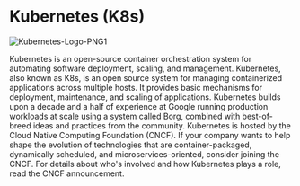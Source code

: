 # Kubernetes (K8s)


![Kubernetes-Logo-PNG1](https://user-images.githubusercontent.com/62883434/210126977-723d7cd8-b6e7-4627-b086-aa21713888b7.png)

Kubernetes is an open-source container orchestration system for automating software deployment, scaling, and management.
Kubernetes, also known as K8s, is an open source system for managing containerized applications across multiple hosts. It provides basic mechanisms for deployment, maintenance, and scaling of applications.
Kubernetes builds upon a decade and a half of experience at Google running production workloads at scale using a system called Borg, combined with best-of-breed ideas and practices from the community.
Kubernetes is hosted by the Cloud Native Computing Foundation (CNCF). If your company wants to help shape the evolution of technologies that are container-packaged, dynamically scheduled, and microservices-oriented, consider joining the CNCF. For details about who's involved and how Kubernetes plays a role, read the CNCF announcement.

